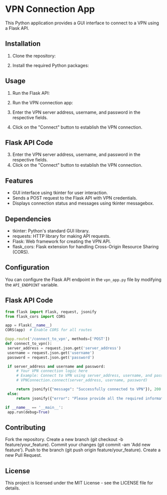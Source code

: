 # VPN Connection App

This Python application provides a GUI interface to connect to a VPN using a Flask API.

## Installation

1. Clone the repository:



2. Install the required Python packages:


## Usage

1. Run the Flask API:


2. Run the VPN connection app:


3. Enter the VPN server address, username, and password in the respective fields.
4. Click on the "Connect" button to establish the VPN connection.


## Flask API Code

3. Enter the VPN server address, username, and password in the respective fields.
4. Click on the "Connect" button to establish the VPN connection.

## Features

- GUI interface using tkinter for user interaction.
- Sends a POST request to the Flask API with VPN credentials.
- Displays connection status and messages using tkinter messagebox.

## Dependencies

- tkinter: Python's standard GUI library.
- requests: HTTP library for making API requests.
- Flask: Web framework for creating the VPN API.
- flask_cors: Flask extension for handling Cross-Origin Resource Sharing (CORS).

## Configuration

You can configure the Flask API endpoint in the `vpn_app.py` file by modifying the `API_ENDPOINT` variable.

## Flask API Code

```python
from flask import Flask, request, jsonify
from flask_cors import CORS

app = Flask(__name__)
CORS(app)  # Enable CORS for all routes

@app.route('/connect_to_vpn', methods=['POST'])
def connect_to_vpn():
 server_address = request.json.get('server_address')
 username = request.json.get('username')
 password = request.json.get('password')

 if server_address and username and password:
     # Your VPN connection logic here
     # Example: Connect to VPN using server_address, username, and password
     # VPNConnection.connect(server_address, username, password)

     return jsonify({"message": "Successfully connected to VPN"}), 200
 else:
     return jsonify({"error": "Please provide all the required information"}), 400

if __name__ == '__main__':
 app.run(debug=True)


```


## Contributing

Fork the repository.
Create a new branch (git checkout -b feature/your_feature).
Commit your changes (git commit -am 'Add new feature').
Push to the branch (git push origin feature/your_feature).
Create a new Pull Request.
## License

This project is licensed under the MIT License - see the LICENSE file for details.




